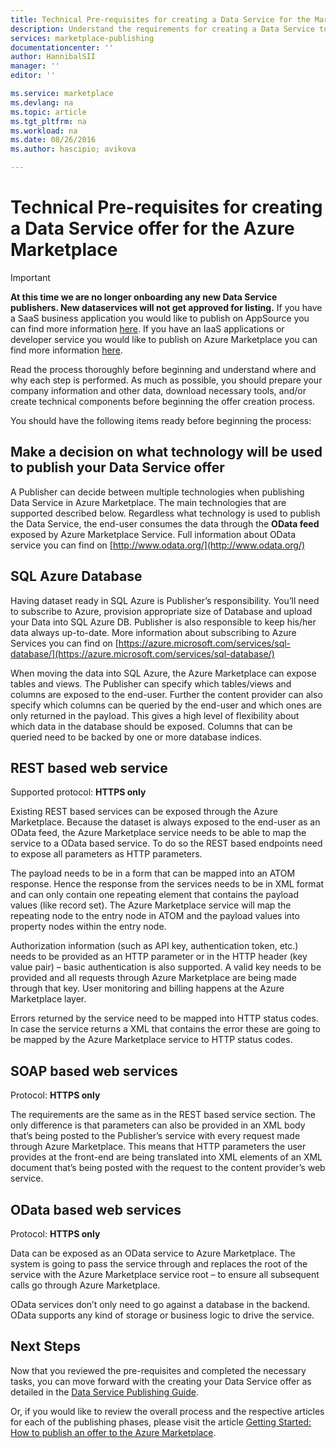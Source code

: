 ```yaml
---
title: Technical Pre-requisites for creating a Data Service for the Marketplace | Microsoft Azure
description: Understand the requirements for creating a Data Service to deploy and sell on the Azure Marketplace
services: marketplace-publishing
documentationcenter: ''
author: HannibalSII
manager: ''
editor: ''

ms.service: marketplace
ms.devlang: na
ms.topic: article
ms.tgt_pltfrm: na
ms.workload: na
ms.date: 08/26/2016
ms.author: hascipio; avikova

---
```

# Technical Pre-requisites for creating a Data Service offer for the Azure Marketplace
> [!IMPORTANT]
> **At this time we are no longer onboarding any new Data Service publishers. New dataservices will not get approved for listing.** If you have a SaaS business application you would like to publish on AppSource you can find more information [here](https://appsource.microsoft.com/partners). If you have an IaaS applications or developer service you would like to publish on Azure Marketplace you can find more information [here](https://azure.microsoft.com/marketplace/programs/certified/).
> 
> 

Read the process thoroughly before beginning and understand where and why each step is performed. As much as possible, you should prepare your company information and other data, download necessary tools, and/or create technical components before beginning the offer creation process.

You should have the following items ready before beginning the process:

## Make a decision on what technology will be used to publish your Data Service offer
A Publisher can decide between multiple technologies when publishing Data Service in Azure Marketplace. The main technologies that are supported described below. Regardless what technology is used to publish the Data Service, the end-user consumes the data through the **OData feed** exposed by Azure Marketplace Service. Full information about OData service you can find on [http://www.odata.org/](http://www.odata.org/)

## SQL Azure Database
Having dataset ready in SQL Azure is Publisher’s responsibility. You’ll need to subscribe to Azure, provision appropriate size of Database and upload your Data into SQL Azure DB. Publisher is also responsible to keep his/her data always up-to-date. More information about subscribing to Azure Services you can find on [https://azure.microsoft.com/services/sql-database/](https://azure.microsoft.com/services/sql-database/)

When moving the data into SQL Azure, the Azure Marketplace can expose tables and views. The Publisher can specify which tables/views and columns are exposed to the end-user. Further the content provider can also specify which columns can be queried by the end-user and which ones are only returned in the payload. This gives a high level of flexibility about which data in the database should be exposed. Columns that can be queried need to be backed by one or more database indices.

## REST based web service
Supported protocol: **HTTPS only**

Existing REST based services can be exposed through the Azure Marketplace. Because the dataset is always exposed to the end-user as an OData feed, the Azure Marketplace service needs to be able to map the service to a OData based service. To do so the REST based endpoints need to expose all parameters as HTTP parameters.

The payload needs to be in a form that can be mapped into an ATOM response. Hence the response from the services needs to be in XML format and can only contain one repeating element that contains the payload values (like record set). The Azure Marketplace service will map the repeating node to the entry node in ATOM and the payload values into property nodes within the entry node.

Authorization information (such as API key, authentication token, etc.) needs to be provided as an HTTP parameter or in the HTTP header (key value pair) – basic authentication is also supported. A valid key needs to be provided and all requests through Azure Marketplace are being made through that key. User monitoring and billing happens at the Azure Marketplace layer.

Errors returned by the service need to be mapped into HTTP status codes. In case the service returns a XML that contains the error these are going to be mapped by the Azure Marketplace service to HTTP status codes.

## SOAP based web services
Protocol: **HTTPS only**

The requirements are the same as in the REST based service section. The only difference is that parameters can also be provided in an XML body that’s being posted to the Publisher’s service with every request made through Azure Marketplace. This means that HTTP parameters the user provides at the front-end are being translated into XML elements of an XML document that’s being posted with the request to the content provider’s web service.

## OData based web services
Protocol: **HTTPS only**

Data can be exposed as an OData service to Azure Marketplace. The system is going to pass the service through and replaces the root of the service with the Azure Marketplace service root – to ensure all subsequent calls go through Azure Marketplace.

OData services don’t only need to go against a database in the backend. OData supports any kind of storage or business logic to drive the service.

## Next Steps
Now that you reviewed the pre-requisites and completed the necessary tasks, you can move forward with the creating your Data Service offer as detailed in the [Data Service Publishing Guide](marketplace-publishing-data-service-creation.md).

Or, if you would like to review the overall process and the respective articles for each of the publishing phases, please visit the article [Getting Started: How to publish an offer to the Azure Marketplace](marketplace-publishing-getting-started.md).

[link-acct]:marketplace-publishing-accounts-creation-registration.md
